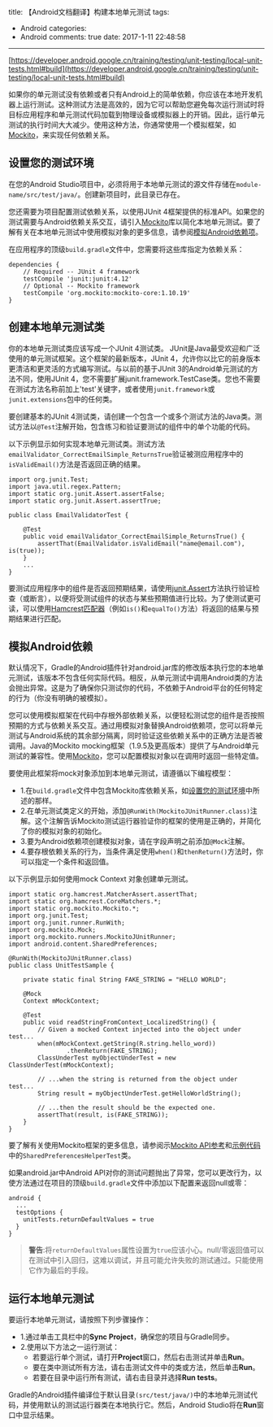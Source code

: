 title: 【Android文档翻译】构建本地单元测试
tags:
  - Android
categories:
  - Android
comments: true
date: 2017-1-11 22:48:58
---

[https://developer.android.google.cn/training/testing/unit-testing/local-unit-tests.html#build](https://developer.android.google.cn/training/testing/unit-testing/local-unit-tests.html#build)

如果你的单元测试没有依赖或者只有Android上的简单依赖，你应该在本地开发机器上运行测试。这种测试方法是高效的，因为它可以帮助您避免每次运行测试时将目标应用程序和单元测试代码加载到物理设备或模拟器上的开销。因此，运行单元测试的执行时间大大减少。使用这种方法，你通常使用一个模拟框架，如[Mockito](https://github.com/mockito/mockito)，来实现任何依赖关系。

## 设置您的测试环境

在您的Android Studio项目中，必须将用于本地单元测试的源文件存储在`module-name/src/test/java/`。创建新项目时，此目录已存在。

您还需要为项目配置测试依赖关系，以使用JUnit 4框架提供的标准API。如果您的测试需要与Android依赖关系交互，请引入[Mockito](https://github.com/mockito/mockito)库以简化本地单元测试。要了解有关在本地单元测试中使用模拟对象的更多信息，请参阅[模拟Android依赖项](https://developer.android.google.cn/training/testing/unit-testing/local-unit-tests.html#mocking-dependencies)。

在应用程序的顶级`build.gradle`文件中，您需要将这些库指定为依赖关系：

```
dependencies {
    // Required -- JUnit 4 framework
    testCompile 'junit:junit:4.12'
    // Optional -- Mockito framework
    testCompile 'org.mockito:mockito-core:1.10.19'
}
```

## 创建本地单元测试类

你的本地单元测试类应该写成一个JUnit 4测试类。 JUnit是Java最受欢迎和广泛使用的单元测试框架。这个框架的最新版本，JUnit 4，允许你以比它的前身版本更清洁和更灵活的方式编写测试。与以前的基于JUnit 3的Android单元测试的方法不同，使用JUnit 4，您不需要扩展junit.framework.TestCase类。您也不需要在测试方法名称前加上'test'关键字，或者使用`junit.framework`或`junit.extensions`包中的任何类。

要创建基本的JUnit 4测试类，请创建一个包含一个或多个测试方法的Java类。测试方法以`@Test`注解开始，包含练习和验证要测试的组件中的单个功能的代码。

以下示例显示如何实现本地单元测试类。测试方法`emailValidator_CorrectEmailSimple_ReturnsTrue`验证被测应用程序中的`isValidEmail()`方法是否返回正确的结果。

```
import org.junit.Test;
import java.util.regex.Pattern;
import static org.junit.Assert.assertFalse;
import static org.junit.Assert.assertTrue;

public class EmailValidatorTest {

    @Test
    public void emailValidator_CorrectEmailSimple_ReturnsTrue() {
        assertThat(EmailValidator.isValidEmail("name@email.com"), is(true));
    }
    ...
}
```

要测试应用程序中的组件是否返回预期结果，请使用[junit.Assert](http://junit.org/javadoc/latest/org/junit/Assert.html)方法执行验证检查（或断言），以便将受测试组件的状态与某些预期值进行比较。为了使测试更可读，可以使用[Hamcrest匹配器](https://github.com/hamcrest)（例如`is()`和`equalTo()`方法）将返回的结果与预期结果进行匹配。

## 模拟Android依赖

默认情况下，Gradle的Android插件针对android.jar库的修改版本执行您的本地单元测试，该版本不包含任何实际代码。相反，从单元测试中调用Android类的方法会抛出异常。这是为了确保你只测试你的代码，不依赖于Android平台的任何特定的行为（你没有明确的被模拟）。

您可以使用模拟框架在代码中存根外部依赖关系，以便轻松测试您的组件是否按照预期的方式与依赖关系交互。通过用模拟对象替换Android依赖项，您可以将单元测试与Android系统的其余部分隔离，同时验证这些依赖关系中的正确方法是否被调用。Java的Mockito mocking框架（1.9.5及更高版本）提供了与Android单元测试的兼容性。使用[Mockito](https://github.com/mockito/mockito)，您可以配置模拟对象以在调用时返回一些特定值。

要使用此框架将mock对象添加到本地单元测试，请遵循以下编程模型：

- 1.在`build.gradle`文件中包含Mockito库依赖关系，如[设置您的测试环境](#设置您的测试环境)中所述的那样。
- 2.在单元测试类定义的开始，添加`@RunWith(MockitoJUnitRunner.class)`注解。这个注解告诉Mockito测试运行器验证你的框架的使用是正确的，并简化了你的模拟对象的初始化。
- 3.要为Android依赖项创建模拟对象，请在字段声明之前添加`@Mock`注解。
- 4.要存根依赖关系的行为，当条件满足使用`when()`和`thenReturn()`方法时，你可以指定一个条件和返回值。

以下示例显示如何使用mock Context 对象创建单元测试。

```
import static org.hamcrest.MatcherAssert.assertThat;
import static org.hamcrest.CoreMatchers.*;
import static org.mockito.Mockito.*;
import org.junit.Test;
import org.junit.runner.RunWith;
import org.mockito.Mock;
import org.mockito.runners.MockitoJUnitRunner;
import android.content.SharedPreferences;

@RunWith(MockitoJUnitRunner.class)
public class UnitTestSample {

    private static final String FAKE_STRING = "HELLO WORLD";

    @Mock
    Context mMockContext;

    @Test
    public void readStringFromContext_LocalizedString() {
        // Given a mocked Context injected into the object under test...
        when(mMockContext.getString(R.string.hello_word))
                .thenReturn(FAKE_STRING);
        ClassUnderTest myObjectUnderTest = new ClassUnderTest(mMockContext);

        // ...when the string is returned from the object under test...
        String result = myObjectUnderTest.getHelloWorldString();

        // ...then the result should be the expected one.
        assertThat(result, is(FAKE_STRING));
    }
}
```

要了解有关使用Mockito框架的更多信息，请参阅示[Mockito API参考](http://site.mockito.org/mockito/docs/current/org/mockito/Mockito.html)和[示例代码](https://github.com/googlesamples/android-testing/tree/master/unit/BasicSample)中的`SharedPreferencesHelperTest`类。

如果android.jar中Android API对你的测试问题抛出了异常，您可以更改行为，以使方法通过在项目的顶级`build.gradle`文件中添加以下配置来返回null或零：

```
android {
  ...
  testOptions {
    unitTests.returnDefaultValues = true
  }
}
```

> **警告**:将`returnDefaultValues`属性设置为`true`应该小心。null/零返回值可以在测试中引入回归，这难以调试，并且可能允许失败的测试通过。只能使用它作为最后的手段。

## 运行本地单元测试

要运行本地单元测试，请按照下列步骤操作：

- 1.通过单击工具栏中的**Sync Project**，确保您的项目与Gradle同步。
- 2.使用以下方法之一运行测试：
	- 若要运行单个测试，请打开**Project**窗口，然后右击测试并单击**Run**。
	- 要在类中测试所有方法，请右击测试文件中的类或方法，然后单击**Run**。
	- 若要在目录中运行所有测试，请右击目录并选择**Run tests**。

Gradle的Android插件编译位于默认目录`(src/test/java/)`中的本地单元测试代码，并使用默认的测试运行器类在本地执行它。然后，Android Studio将在**Run**窗口中显示结果。




